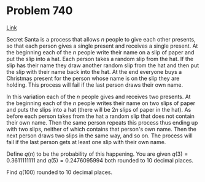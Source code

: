 # Problem 740

[Link](https://projecteuler.net/problem=740)

Secret Santa is a process that allows $n$ people to give each other presents, so that each person gives a single present and receives a single present. At the beginning each of the $n$ people write their name on a slip of paper and put the slip into a hat. Each person takes a random slip from the hat. If the slip has their name they draw another random slip from the hat and then put the slip with their name back into the hat. At the end everyone buys a Christmas present for the person whose name is on the slip they are holding. This process will fail if the last person draws their own name. 

In this variation each of the $n$ people gives and receives two presents. At the beginning each of the $n$ people writes their name on two slips of paper and puts the slips into a hat (there will be $2n$ slips of paper in the hat). As before each person takes from the hat a random slip that does not contain their own name. Then the same person repeats this process thus ending up with two slips, neither of which contains that person's own name. Then the next person draws two slips in the same way, and so on. The process will fail if the last person gets at least one slip with their own name. 

Define $q(n)$ to be the probability of this happening. You are given $q(3) = 0.3611111111$ and $q(5) = 0.2476095994$ both rounded to 10 decimal places. 

Find $q(100)$ rounded to 10 decimal places.
